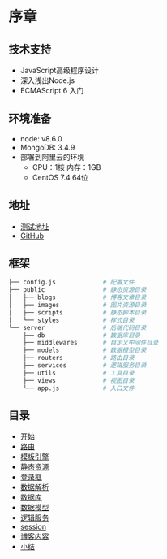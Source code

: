 # 序章

## 技术支持
- JavaScript高级程序设计
- 深入浅出Node.js
- ECMAScript 6 入门

## 环境准备
- node: v8.6.0
- MongoDB: 3.4.9
- 部署到阿里云的环境
    - CPU：1核 内存：1GB
    - CentOS 7.4 64位

## 地址
* [测试地址](http://101.132.189.125:8000)
* [GitHub](https://github.com/wugui0220/BLOG.git)

## 框架
```sh
├── config.js             # 配置文件
├── public                # 静态资源目录
│   ├── blogs             # 博客文章目录
│   ├── images            # 图片资源目录
│   ├── scripts           # 静态脚本目录
│   └── styles            # 样式目录
└── server                # 后端代码目录
    ├── db                # 数据库目录
    ├── middlewares       # 自定义中间件目录
    ├── models            # 数据模型目录
    ├── routers           # 路由目录
    ├── services          # 逻辑服务目录
    ├── utils             # 工具目录
    ├── views             # 视图目录
    └── app.js            # 入口文件
```

## 目录
* [开始](public/blogs/1.md)
* [路由](public/blogs/2.md)
* [模板引擎](public/blogs/3.md)
* [静态资源](public/blogs/4.md)
* [登录框](public/blogs/5.md)
* [数据解析](public/blogs/6.md)
* [数据库](public/blogs/7.md)
* [数据模型](public/blogs/8.md)
* [逻辑服务](public/blogs/9.md)
* [session](public/blogs/10.md)
* [博客内容](public/blogs/11.md)
* [小结](public/blogs/12.md)